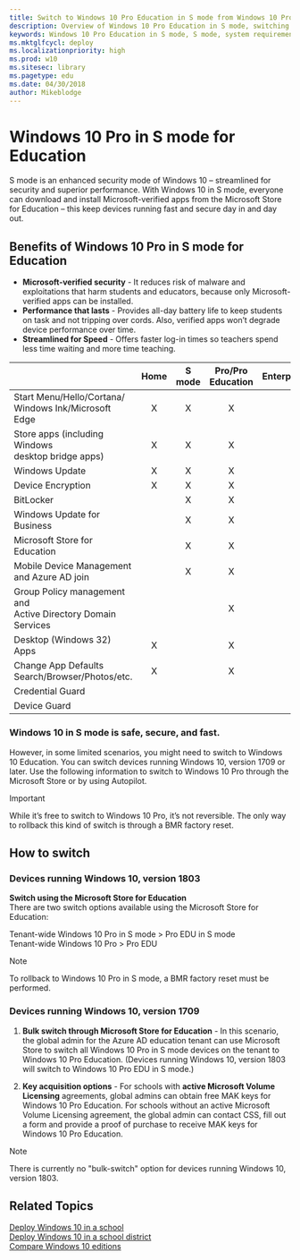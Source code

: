 ```yaml
---
title: Switch to Windows 10 Pro Education in S mode from Windows 10 Pro in S mode
description: Overview of Windows 10 Pro Education in S mode, switching options, and system requirements
keywords: Windows 10 Pro Education in S mode, S mode, system requirements, Overview, Windows 10 Pro in S mode, Education, EDU
ms.mktglfcycl: deploy
ms.localizationpriority: high
ms.prod: w10
ms.sitesec: library
ms.pagetype: edu
ms.date: 04/30/2018
author: Mikeblodge
---
```


# Windows 10 Pro in S mode for Education

S mode is an enhanced security mode of Windows 10 – streamlined for security and superior performance. With Windows 10 in S mode, everyone can download and install Microsoft-verified apps from the Microsoft Store for Education – this keep devices running fast and secure day in and day out. 

## Benefits of Windows 10 Pro in S mode for Education

- **Microsoft-verified security** - It reduces risk of malware and exploitations that harm students and educators, because only Microsoft-verified apps can be installed.
- **Performance that lasts** - Provides all-day battery life to keep students on task and not tripping over cords. Also, verified apps won’t degrade device performance over time.
- **Streamlined for Speed** - Offers faster log-in times so teachers spend less time waiting and more time teaching. 


|  |Home  |S mode  |Pro/Pro Education  |Enterprise/Education |
|---------|:---:|:---:|:---:|:---:|
|Start Menu/Hello/Cortana/<BR>Windows Ink/Microsoft Edge | X | X | X | X |
|Store apps (including Windows <BR>desktop bridge apps) | X | X | X | X |
|Windows Update | X | X | X | X |
|Device Encryption | X | X | X | X |
|BitLocker | | X | X | X |
|Windows Update for Business |  | X | X | X |
|Microsoft Store for Education | | X | X | X |
|Mobile Device Management<BR> and Azure AD join | | X | X | X |
|Group Policy management and <BR>Active Directory Domain Services | | | X | X |
|Desktop (Windows 32) Apps | X | | X | X |
|Change App Defaults<BR>Search/Browser/Photos/etc. | X | | X | X |
|Credential Guard | | | | X |
|Device Guard | | | | X |

###  Windows 10 in S mode is safe, secure, and fast.  
However, in some limited scenarios, you might need to switch to Windows 10 Education. You can switch devices running Windows 10, version 1709 or later. Use the following information to switch to Windows 10 Pro through the Microsoft Store or by using Autopilot.

> [!IMPORTANT]
> While it’s free to switch to Windows 10 Pro, it’s not reversible. The only way to rollback this kind of switch is through a BMR factory reset. 

## How to switch

### Devices running Windows 10, version 1803

**Switch using the Microsoft Store for Education**<BR>
There are two switch options available using the Microsoft Store for Education:

Tenant-wide Windows 10 Pro in S mode > Pro EDU in S mode <BR>
Tenant-wide Windows 10 Pro > Pro EDU

> [!NOTE]
> To rollback to Windows 10 Pro in S mode, a BMR factory reset must be performed.

### Devices running Windows 10, version 1709

1. **Bulk switch through Microsoft Store for Education** - In this scenario, the global admin for the Azure AD education tenant can use Microsoft Store to switch all Windows 10 Pro in S mode devices on the tenant to Windows 10 Pro Education. (Devices running Windows 10, version 1803 will switch to Windows 10 Pro EDU in S mode.)

2. **Key acquisition options** - For schools with **active Microsoft Volume Licensing** agreements, global admins can obtain free MAK keys for Windows 10 Pro Education. For schools without an active Microsoft Volume Licensing agreement, the global admin can contact CSS, fill out a form and provide a proof of purchase to receive MAK keys for Windows 10 Pro Education.

> [!NOTE]
> There is currently no "bulk-switch" option for devices running Windows 10, version 1803. 

## Related Topics
[Deploy Windows 10 in a school](deploy-windows-10-in-a-school.md)<BR> 
[Deploy Windows 10 in a school district](deploy-windows-10-in-a-school-district.md) <BR>
[Compare Windows 10 editions](https://www.microsoft.com/en-us/WindowsForBusiness/Compare)